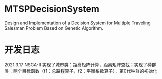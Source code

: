 # MTSPDecisionSystem
Design and Implementation of a Decision System for Multiple Traveling Salesman Problem Based on Genetic Algorithm.

# 开发日志
2021.3.17 NSGA-II 实现了城市类：距离矩阵计算，距离矩阵查找；实现了种群类：两个目标函数（f1：总路程算子，f2：平衡系数算子），第0代种群的初始化
